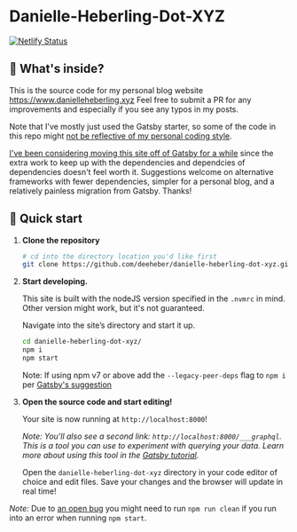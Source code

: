 # Danielle-Heberling-Dot-XYZ

[![Netlify Status](https://api.netlify.com/api/v1/badges/a4629274-59c5-47ee-901f-9621a8fb5174/deploy-status)](https://app.netlify.com/sites/deeheber/deploys)

## 🧐 What's inside?

This is the source code for my personal blog website https://www.danielleheberling.xyz Feel free to submit a PR for any improvements and especially if you see any typos in my posts.

Note that I've mostly just used the Gatsby starter, so some of the code in this repo might [not be reflective of my personal coding style](https://github.com/deeheber/danielle-heberling-dot-xyz/issues/11).

[I've been considering moving this site off of Gatsby for a while](https://github.com/deeheber/danielle-heberling-dot-xyz/issues/55) since the extra work to keep up with the dependencies and dependcies of dependencies doesn't feel worth it. Suggestions welcome on alternative frameworks with fewer dependencies, simpler for a personal blog, and a relatively painless migration from Gatsby. Thanks!

## 🚀 Quick start

1.  **Clone the repository**

    ```sh
    # cd into the directory location you'd like first
    git clone https://github.com/deeheber/danielle-heberling-dot-xyz.git
    ```

1.  **Start developing.**

    This site is built with the nodeJS version specified in the `.nvmrc` in mind. Other version might work, but it's not guaranteed.

    Navigate into the site’s directory and start it up.

    ```sh
    cd danielle-heberling-dot-xyz/
    npm i
    npm start
    ```

    Note: If using npm v7 or above add the `--legacy-peer-deps` flag to `npm i` per [Gatsby's suggestion](https://v4.gatsbyjs.com/docs/reference/release-notes/migrating-from-v3-to-v4/#update-gatsby-version)

1.  **Open the source code and start editing!**

    Your site is now running at `http://localhost:8000`!

    _Note: You'll also see a second link: _`http://localhost:8000/___graphql`_. This is a tool you can use to experiment with querying your data. Learn more about using this tool in the [Gatsby tutorial](https://www.gatsbyjs.org/tutorial/part-five/#introducing-graphiql)._

    Open the `danielle-heberling-dot-xyz` directory in your code editor of choice and edit files. Save your changes and the browser will update in real time!

_Note:_ Due to [an open bug](https://github.com/gatsbyjs/gatsby/issues/38108) you might need to run `npm run clean` if you run into an error when running `npm start`.
